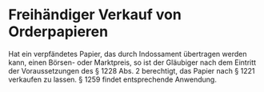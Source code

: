 # Freihändiger Verkauf von Orderpapieren

Hat ein verpfändetes Papier, das durch Indossament übertragen werden kann, einen Börsen\- oder Marktpreis, so ist der Gläubiger nach dem Eintritt der Voraussetzungen des § 1228 Abs. 2 berechtigt, das Papier nach § 1221 verkaufen zu lassen. § 1259 findet entsprechende Anwendung. 

